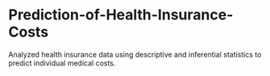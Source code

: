 # Prediction-of-Health-Insurance-Costs
Analyzed health insurance data using descriptive and inferential statistics to predict individual medical costs.
